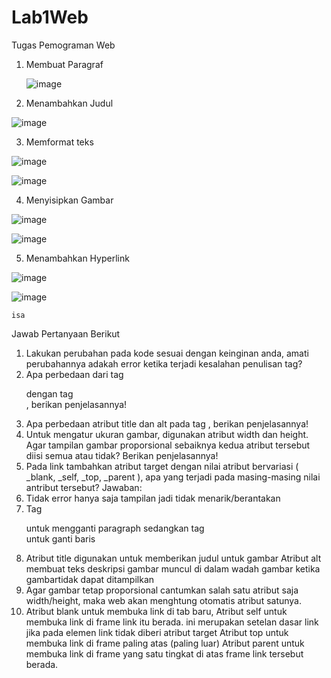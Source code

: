 # Lab1Web
Tugas Pemograman Web
1. Membuat Paragraf 


	![image](https://user-images.githubusercontent.com/82088173/115141518-ff951200-a066-11eb-8bc1-8088a02cb469.png)






2. Menambahkan Judul


![image](https://user-images.githubusercontent.com/82088173/115141578-5e5a8b80-a067-11eb-946d-e290bf839ef2.png)



3. Memformat teks
 
 ![image](https://user-images.githubusercontent.com/82088173/115141645-b1ccd980-a067-11eb-899f-3c015f67df47.png)

 ![image](https://user-images.githubusercontent.com/82088173/115141651-babdab00-a067-11eb-8154-2c6a384ef94f.png)

 
 
4. Menyisipkan Gambar
 
 ![image](https://user-images.githubusercontent.com/82088173/115141682-e476d200-a067-11eb-949a-13841fc92f6e.png)

![image](https://user-images.githubusercontent.com/82088173/115141690-ef316700-a067-11eb-9d7b-6062eb99a4d4.png)


5. Menambahkan Hyperlink
 
 ![image](https://user-images.githubusercontent.com/82088173/115141717-0b350880-a068-11eb-8d82-721ed2bf9f21.png)

![image](https://user-images.githubusercontent.com/82088173/115141727-1851f780-a068-11eb-81b5-490721c147e3.png)


	isa 
Jawab Pertanyaan Berikut
1. Lakukan perubahan pada kode sesuai dengan keinginan anda, amati perubahannya adakah error ketika terjadi kesalahan penulisan tag?
2. Apa perbedaan dari tag <p> dengan tag <br>, berikan penjelasannya!
3. Apa perbedaan atribut title dan alt pada tag <img>, berikan penjelasannya!
4. Untuk mengatur ukuran gambar, digunakan atribut width dan height. Agar tampilan gambar proporsional sebaiknya kedua atribut tersebut diisi semua atau tidak? Berikan penjelasannya!
5. Pada link tambahkan atribut target dengan nilai atribut bervariasi ( _blank, _self, _top, _parent ), apa yang terjadi pada masing-masing nilai antribut tersebut?
Jawaban:
1.	Tidak error hanya saja tampilan jadi tidak menarik/berantakan
2.	Tag<p> untuk mengganti paragraph sedangkan tag <br> untuk ganti baris
3.	Atribut title digunakan untuk memberikan judul untuk gambar
Atribut alt membuat teks deskripsi gambar muncul di dalam wadah gambar ketika gambartidak dapat ditampilkan
4.	Agar gambar tetap proporsional cantumkan salah satu atribut saja width/height, maka web akan menghtung otomatis atribut satunya.
5.	Atribut blank untuk membuka link di tab baru,
Atribut self untuk membuka link di frame link itu berada. ini merupakan setelan dasar link jika pada elemen link tidak diberi atribut target
Atribut top untuk membuka link di frame paling atas (paling luar)
Atribut parent untuk membuka link di frame yang satu tingkat di atas frame link tersebut berada.

